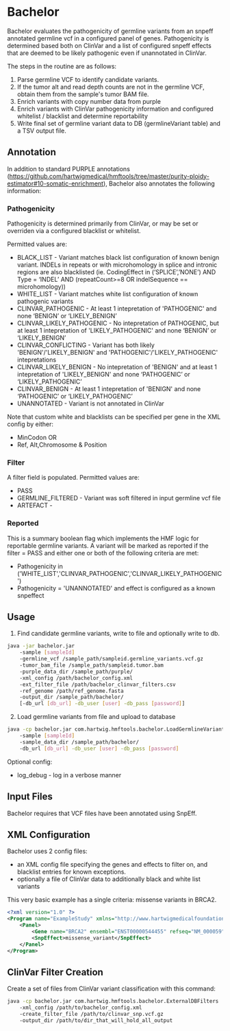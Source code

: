 # Bachelor

Bachelor evaluates the pathogenicity of germline variants from an snpeff annotated germline vcf in a configured panel of genes.    Pathogenicity is determined based both on ClinVar and a list of configured snpeff effects that are deemed to be likely pathogenic even if unannotated in ClinVar.

The steps in the routine are as follows:
1. Parse germline VCF to identify candidate variants. 
2. If the tumor alt and read depth counts are not in the germline VCF, obtain them from the sample's tumor BAM file.
3. Enrich variants with copy number data from purple
4. Enrich variants with ClinVar pathogenicity information and configured whitelist / blacklist and determine reportability
5. Write final set of germline variant data to DB (germlineVariant table) and a TSV output file.

## Annotation

In addition to standard PURPLE annotations (https://github.com/hartwigmedical/hmftools/tree/master/purity-ploidy-estimator#10-somatic-enrichment), Bachelor also annotates the following information:

### Pathogenicity

Pathogenicity is determined primarily from ClinVar, or may be set or overriden via a configured blacklist or whitelist.  

Permitted values are:

* BLACK_LIST - Variant matches black list configuration of known benign variant.   INDELs in repeats or with microhomology in splice and intronic regions are also blacklisted (ie. CodingEffect in (‘SPLICE’,’NONE’) AND Type = ‘INDEL’ AND (repeatCount>=8 OR indelSequence == microhomology))
* WHITE_LIST - Variant matches white list configuration of known pathogenic variants
* CLINVAR_PATHOGENIC - At least 1 intepretation of 'PATHOGENIC' and none ‘BENIGN’ or ‘LIKELY_BENIGN’
* CLINVAR_LIKELY_PATHOGENIC - No intepretation of PATHOGENIC, but at least 1 intepretation of 'LIKELY_PATHOGENIC' and none ‘BENIGN’ or ‘LIKELY_BENIGN’
* CLINVAR_CONFLICTING - Variant has both likely 'BENIGN'/'LIKELY_BENIGN' and 'PATHOGENIC'/'LIKELY_PATHOGENIC' intepretations
* CLINVAR_LIKELY_BENIGN - No intepretation of 'BENIGN' and at least 1 intepretation of 'LIKELY_BENIGN' and none ‘PATHOGENIC’ or ‘LIKELY_PATHOGENIC’
* CLINVAR_BENIGN - At least 1 intepretation of 'BENIGN' and none ‘PATHOGENIC’ or ‘LIKELY_PATHOGENIC’
* UNANNOTATED - Variant is not annotated in ClinVar

Note that custom white and blacklists can be specified per gene in the XML config by either:
- MinCodon OR
- Ref, Alt,Chromosome & Position

### Filter

A filter field is populated. Permitted values are:
* PASS
* GERMLINE_FILTERED - Variant was soft filtered in input germline vcf file
* ARTEFACT - <????>

### Reported

This is a summary boolean flag which implements the HMF logic for reportable germline variants.   A variant will be marked as reported if the filter = PASS and either one or both of the following criteria are met:
* Pathogenicity in ('WHITE_LIST','CLINVAR_PATHOGENIC','CLINVAR_LIKELY_PATHOGENIC')
* Pathogenicity = 'UNANNOTATED' and effect is configured as a known snpeffect

## Usage

1. Find candidate germline variants, write to file and optionally write to db.

```bash
java -jar bachelor.jar 
    -sample [sampleId] 
    -germline_vcf /sample_path/sampleid.germline_variants.vcf.gz
    -tumor_bam_file /sample_path/sampleid.tumor.bam 
    -purple_data_dir /sample_path/purple/
    -xml_config /path/bachelor_config.xml 
    -ext_filter_file /path/bachelor_clinvar_filters.csv
    -ref_genome /path/ref_genome.fasta 
    -output_dir /sample_path/bachelor/ 
    [-db_url [db_url] -db_user [user] -db_pass [password]] 
```

2. Load germline variants from file and upload to database

```bash
java -cp bachelor.jar com.hartwig.hmftools.bachelor.LoadGermlineVariants 
    -sample [sampleId] 
    -sample_data_dir /sample_path/bachelor/
    -db_url [db_url] -db_user [user] -db_pass [password] 
```

Optional config:
- log_debug - log in a verbose manner


## Input Files

Bachelor requires that VCF files have been annotated using SnpEff.

## XML Configuration

Bachelor uses 2 config files:
* an XML config file specifying the genes and effects to filter on, and blacklist entries for known exceptions.
* optionally a file of ClinVar data to additionally black and white list variants

This very basic example has a single criteria: missense variants in BRCA2.

```xml
<?xml version="1.0" ?>
<Program name="ExampleStudy" xmlns="http://www.hartwigmedicalfoundation.nl/bachelor.xsd">
    <Panel>
        <Gene name="BRCA2" ensembl="ENST00000544455" refseq="NM_000059"/>
        <SnpEffect>missense_variant</SnpEffect>
    </Panel>
</Program>
```


## ClinVar Filter Creation

Create a set of files from ClinVar variant classification with this command:

```bash
java -cp bachelor.jar com.hartwig.hmftools.bachelor.ExternalDBFilters
    -xml_config /path/to/bachelor_config.xml 
    -create_filter_file /path/to/clinvar_snp.vcf.gz 
    -output_dir /path/to/dir_that_will_hold_all_output
```
